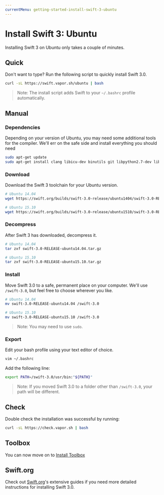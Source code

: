 ```yaml
---
currentMenu: getting-started-install-swift-3-ubuntu
---
```


# Install Swift 3: Ubuntu

Installing Swift 3 on Ubuntu only takes a couple of minutes. 

## Quick

Don't want to type? Run the following script to quickly install Swift 3.0.

```sh
curl -sL https://swift.vapor.sh/ubuntu | bash
```

> Note: The install script adds Swift to your `~/.bashrc` profile automatically.

## Manual

### Dependencies

Depending on your version of Ubuntu, you may need some additional tools for the compiler. We'll err on the safe side and install everything you should need

```sh
sudo apt-get update
sudo apt-get install clang libicu-dev binutils git libpython2.7-dev libcurl3
```

### Download

Download the Swift 3 toolchain for your Ubuntu version.

```sh
# Ubuntu 14.04
wget https://swift.org/builds/swift-3.0-release/ubuntu1404/swift-3.0-RELEASE/swift-3.0-RELEASE-ubuntu14.04.tar.gz

# Ubuntu 15.10
wget https://swift.org/builds/swift-3.0-release/ubuntu1510/swift-3.0-RELEASE/swift-3.0-RELEASE-ubuntu15.10.tar.gz
```

### Decompress

After Swift 3 has downloaded, decompress it.

```sh
# Ubuntu 14.04
tar zxf swift-3.0-RELEASE-ubuntu14.04.tar.gz

# Ubuntu 15.10
tar zxf swift-3.0-RELEASE-ubuntu15.10.tar.gz
```

### Install

Move Swift 3.0 to a safe, permanent place on your computer. We'll use `/swift-3.0`, but feel free to choose wherever you like.

```sh
# Ubuntu 14.04
mv swift-3.0-RELEASE-ubuntu14.04 /swift-3.0

# Ubuntu 15.10
mv swift-3.0-RELEASE-ubuntu15.10 /swift-3.0
```

> Note: You may need to use `sudo`.

### Export

Edit your bash profile using your text editor of choice.

```sh
vim ~/.bashrc
```

Add the following line:

```sh
export PATH=/swift-3.0/usr/bin:"${PATH}"
```

> Note: If you moved Swift 3.0 to a folder other than `/swift-3.0`, your path will be different.

## Check

Double check the installation was successful by running:

```sh
curl -sL https://check.vapor.sh | bash
```

## Toolbox

You can now move on to [Install Toolbox](install-toolbox.md)

## Swift.org

Check out [Swift.org](https://swift.org)'s extensive guides if you need more detailed instructions for installing Swift 3.0.